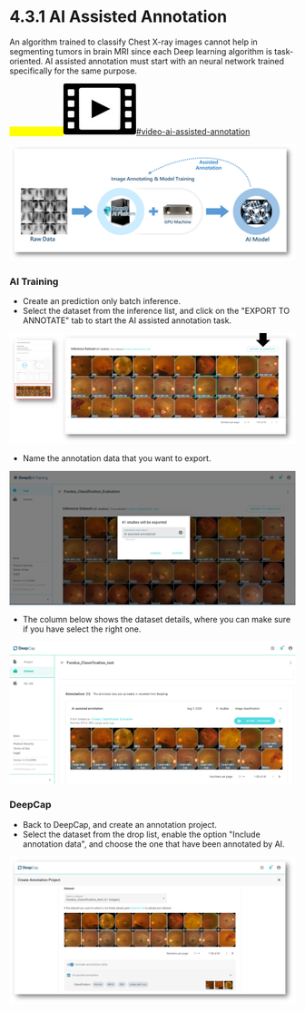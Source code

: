 # 4.3.1 AI Assisted Annotation

An algorithm trained to classify Chest X-ray images cannot help in segmenting tumors in brain MRI since each Deep learning algorithm is task-oriented. AI assisted annotation must start with an neural network trained specifically for the same purpose.

<mark style="color:yellow;">Tutorial Video:</mark><img src="../../.gitbook/assets/video_icon_small.jpg" alt="" data-size="line">[#video-ai-assisted-annotation](../../tutorial-videos/model-training-inference.md#video-ai-assisted-annotation "mention")

![](../../.gitbook/assets/con-4-3-9.png)

### AI Training

* Create an prediction only batch inference.
* Select the dataset from the inference list, and click on the "EXPORT TO ANNOTATE" tab to start the AI assisted annotation task.

![](../../.gitbook/assets/con-4-3-10.png)

* Name the annotation data that you want to export.

![](../../.gitbook/assets/con-4-3-11.png)

* The column below shows the dataset details, where you can make sure if you have select the right one.

![](../../.gitbook/assets/con-4-3-12.png)

### DeepCap

* Back to DeepCap, and create an annotation project.
* Select the dataset from the drop list, enable the option "Include annotation data", and choose the one that have been annotated by AI.

![](../../.gitbook/assets/con-4-3-133.png)
